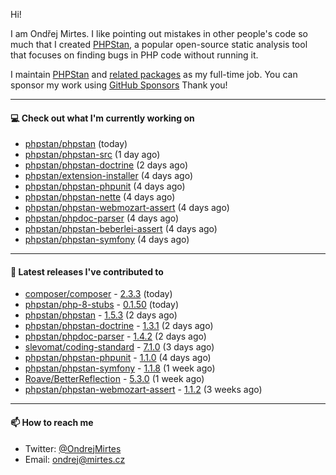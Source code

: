 Hi!

I am Ondřej Mirtes. I like pointing out mistakes in other people's code so much that I created [PHPStan](https://phpstan.org/), a popular open-source static analysis tool that focuses on finding bugs in PHP code without running it.

I maintain [PHPStan](https://github.com/phpstan/phpstan) and [related packages](https://github.com/phpstan/) as my full-time job. You can sponsor my work using [GitHub Sponsors](https://github.com/sponsors/ondrejmirtes) Thank you!

---

#### 💻 Check out what I'm currently working on

- [phpstan/phpstan](https://github.com/phpstan/phpstan) (today)
- [phpstan/phpstan-src](https://github.com/phpstan/phpstan-src) (1 day ago)
- [phpstan/phpstan-doctrine](https://github.com/phpstan/phpstan-doctrine) (2 days ago)
- [phpstan/extension-installer](https://github.com/phpstan/extension-installer) (4 days ago)
- [phpstan/phpstan-phpunit](https://github.com/phpstan/phpstan-phpunit) (4 days ago)
- [phpstan/phpstan-nette](https://github.com/phpstan/phpstan-nette) (4 days ago)
- [phpstan/phpstan-webmozart-assert](https://github.com/phpstan/phpstan-webmozart-assert) (4 days ago)
- [phpstan/phpdoc-parser](https://github.com/phpstan/phpdoc-parser) (4 days ago)
- [phpstan/phpstan-beberlei-assert](https://github.com/phpstan/phpstan-beberlei-assert) (4 days ago)
- [phpstan/phpstan-symfony](https://github.com/phpstan/phpstan-symfony) (4 days ago)

---

#### 🔭 Latest releases I've contributed to

- [composer/composer](https://github.com/composer/composer) - [2.3.3](https://github.com/composer/composer/releases/tag/2.3.3) (today)
- [phpstan/php-8-stubs](https://github.com/phpstan/php-8-stubs) - [0.1.50](https://github.com/phpstan/php-8-stubs/releases/tag/0.1.50) (today)
- [phpstan/phpstan](https://github.com/phpstan/phpstan) - [1.5.3](https://github.com/phpstan/phpstan/releases/tag/1.5.3) (2 days ago)
- [phpstan/phpstan-doctrine](https://github.com/phpstan/phpstan-doctrine) - [1.3.1](https://github.com/phpstan/phpstan-doctrine/releases/tag/1.3.1) (2 days ago)
- [phpstan/phpdoc-parser](https://github.com/phpstan/phpdoc-parser) - [1.4.2](https://github.com/phpstan/phpdoc-parser/releases/tag/1.4.2) (2 days ago)
- [slevomat/coding-standard](https://github.com/slevomat/coding-standard) - [7.1.0](https://github.com/slevomat/coding-standard/releases/tag/7.1.0) (3 days ago)
- [phpstan/phpstan-phpunit](https://github.com/phpstan/phpstan-phpunit) - [1.1.0](https://github.com/phpstan/phpstan-phpunit/releases/tag/1.1.0) (4 days ago)
- [phpstan/phpstan-symfony](https://github.com/phpstan/phpstan-symfony) - [1.1.8](https://github.com/phpstan/phpstan-symfony/releases/tag/1.1.8) (1 week ago)
- [Roave/BetterReflection](https://github.com/Roave/BetterReflection) - [5.3.0](https://github.com/Roave/BetterReflection/releases/tag/5.3.0) (1 week ago)
- [phpstan/phpstan-webmozart-assert](https://github.com/phpstan/phpstan-webmozart-assert) - [1.1.2](https://github.com/phpstan/phpstan-webmozart-assert/releases/tag/1.1.2) (3 weeks ago)

---

#### 📫 How to reach me

- Twitter: [@OndrejMirtes](https://twitter.com/ondrejmirtes)
- Email: [ondrej@mirtes.cz](mailto:ondrej@mirtes.cz)
